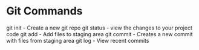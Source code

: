 # Git Commands

git init - Create a new git repo
git status - view the changes to your project code
git add - Add files to staging area
git commit - Creates a new commit with files from staging area
git log - View recent commits
